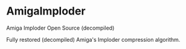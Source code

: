 # AmigaImploder
Amiga Imploder Open Source (decompiled)

Fully restored (decompiled) Amiga's Imploder compression algorithm.
